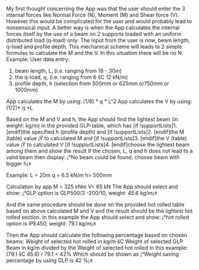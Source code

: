 My first thought concerning the App was that the user should enter the 3 internal forces  like Normal Force (N), Moment (M) and Shear force (V).
However this would be complicated for the user and would probably lead to nonsensical input.
A better way is when the App calculates the internal forces itself by the use of a beam on 2 supports loaded with an uniform distributed load (q-load) only.
The input from the user is now, beam length, q-load and profile depth.
This mechanical scheme will leads to 2 simple formulas to calculate the M and the V. In this situation there will be no N.
Example:
User data entry:
1. beam length, L,  (i.e. ranging from 18 - 30m)
2. the q-load, q, (i.e. ranging from 6 šC 12 kN/m)
3. profile depth, h (selection from 500mm or 625mm or750mm or 1000mm)
 
App calculates the M by using:  (1/8) * q * L^2
App calculates the V by using: (1/2)* q *L
 
Based on the M and V and h, the App should find the lightest beam (in weight: kg/m) in the provided GLP-table,
which has
[if !supportLists]1.       [endif]the specified h (profile depth) and
[if !supportLists]2.       [endif]the M (table) value  ¡Ý  to calculated M and
[if !supportLists]3.       [endif]the V (table) value ¡Ý to calculated V
[if !supportLists]4.       [endif]choose the lightest beam among them and show the result
If the chosen, L, q and h does not lead to a valid beam then display: ¡°No beam could be found, choose beam with bigger h¡±
 
Example:
L = 20m
q = 6.5 kN/m
h= 500mm
 
Calculation by app
M = 325 kNm
V= 65 kN
The App should select and show: ¡°GLP option is GLP500/3 -200/10, weight: 45.6 kg/m¡±
 
And the same procedure should be done on the provided hot rolled table based on above calculated M and V and the result should be the lightest hot rolled section.
In this example the App should select and show: ¡°hot rolled option is IPE450, weight: 79.1 kg/m¡±
 
Then the App should calculate the following percentage based on chosen beams:
Weight of selected hot rolled in kg/m šC Weight of selected GLP Beam in kg/m  divided by the Weight of selected hot rolled
In this example:
(79.1 šC 45.6) / 79.1 = 42%
Which should be shown as ¡°Weight saving percentage by using GLP is 42 %¡±